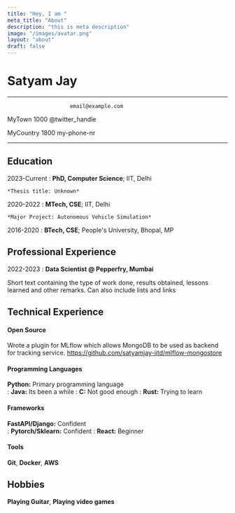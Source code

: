 ```yaml
---
title: "Hey, I am "
meta_title: "About"
description: "this is meta description"
image: "/images/avatar.png"
layout: "about"
draft: false
---
```


Satyam Jay
==========

-------------------     ----------------------------
                        email@example.com

MyTown 1000                          @twitter_handle

MyCountry                           1800 my-phone-nr
-------------------     ----------------------------

Education
---------

2023-Current
:   **PhD, Computer Science**; IIT, Delhi

    *Thesis title: Unknown*

2020-2022
:   **MTech, CSE**; IIT, Delhi

    *Major Project: Autonomous Vehicle Simulation*

2016-2020
:   **BTech, CSE**; People's University, Bhopal, MP

Professional Experience
-----------------------

2022-2023
:   **Data Scientist @ Pepperfry, Mumbai**

Short text containing the type of work done, results obtained,
lessons learned and other remarks. Can also include lists and
links

Technical Experience
--------------------

#### Open Source
Wrote a plugin for MLflow which allows MongoDB to be used as backend for tracking service. https://github.com/satyamjay-iitd/mlflow-mongostore


#### Programming Languages
   **Python:** Primary programming language   
:   **Java:** Its been a while
:   **C:** Not good enough
:   **Rust:** Trying to learn

#### Frameworks
   **FastAPI/Django:** Confident    
:   **Pytorch/Sklearn:** Confident
:   **React:** Beginner

#### Tools
   **Git**, **Docker**, **AWS**

Hobbies
-------

  **Playing Guitar**, **Playing video games**

